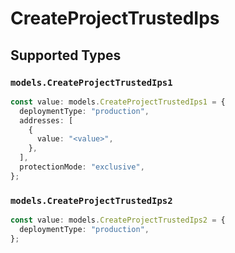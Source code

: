 # CreateProjectTrustedIps


## Supported Types

### `models.CreateProjectTrustedIps1`

```typescript
const value: models.CreateProjectTrustedIps1 = {
  deploymentType: "production",
  addresses: [
    {
      value: "<value>",
    },
  ],
  protectionMode: "exclusive",
};
```

### `models.CreateProjectTrustedIps2`

```typescript
const value: models.CreateProjectTrustedIps2 = {
  deploymentType: "production",
};
```

